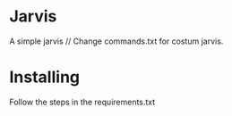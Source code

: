 # Jarvis
A simple jarvis //
Change commands.txt for costum jarvis.

# Installing
Follow the steps in the requirements.txt
